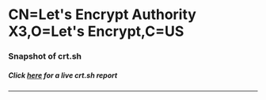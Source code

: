 # CN=Let's Encrypt Authority X3,O=Let's Encrypt,C=US
### Snapshot of crt.sh
##### Click [here](https://crt.sh/?q=Serial_03B442C4C7B54BD1DBEC43734719749B118F) for a live crt.sh report

---
